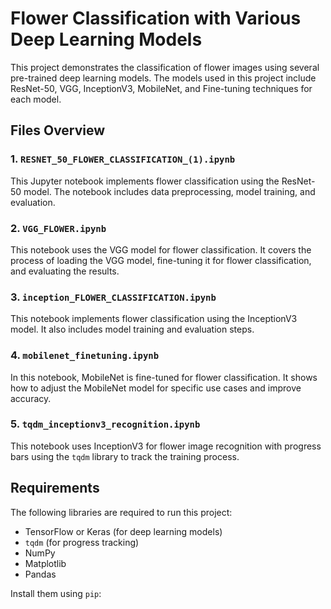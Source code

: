 # Flower Classification with Various Deep Learning Models

This project demonstrates the classification of flower images using several pre-trained deep learning models. The models used in this project include ResNet-50, VGG, InceptionV3, MobileNet, and Fine-tuning techniques for each model.

## Files Overview

### 1. `RESNET_50_FLOWER_CLASSIFICATION_(1).ipynb`
This Jupyter notebook implements flower classification using the ResNet-50 model. The notebook includes data preprocessing, model training, and evaluation.

### 2. `VGG_FLOWER.ipynb`
This notebook uses the VGG model for flower classification. It covers the process of loading the VGG model, fine-tuning it for flower classification, and evaluating the results.

### 3. `inception_FLOWER_CLASSIFICATION.ipynb`
This notebook implements flower classification using the InceptionV3 model. It also includes model training and evaluation steps.

### 4. `mobilenet_finetuning.ipynb`
In this notebook, MobileNet is fine-tuned for flower classification. It shows how to adjust the MobileNet model for specific use cases and improve accuracy.

### 5. `tqdm_inceptionv3_recognition.ipynb`
This notebook uses InceptionV3 for flower image recognition with progress bars using the `tqdm` library to track the training process.

## Requirements

The following libraries are required to run this project:

- TensorFlow or Keras (for deep learning models)
- `tqdm` (for progress tracking)
- NumPy
- Matplotlib
- Pandas

Install them using `pip`:


